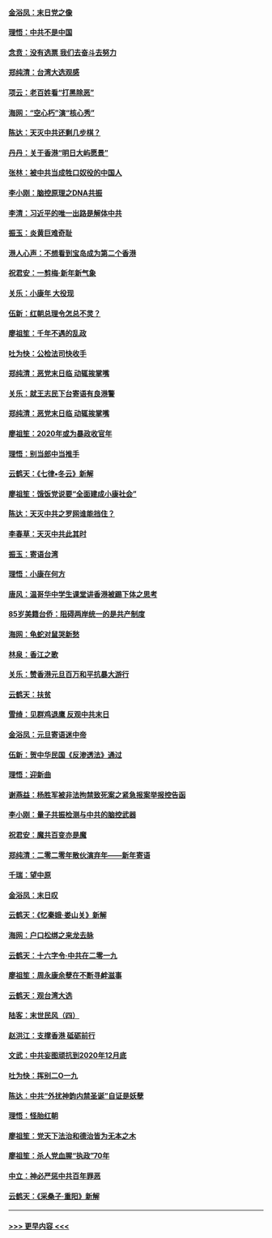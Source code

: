 #### [金浴凤：末日党之像](../pages/nsc993/n11787475.md?t=01121955) 
#### [理悟：中共不是中国](../pages/nsc993/n11787463.md?t=01121955) 
#### [念贲：没有选票  我们去奋斗去努力](../pages/nsc993/n11787398.md?t=01121955) 
#### [郑纯清：台湾大选观感](../pages/nsc993/n11786210.md?t=01121955) 
#### [项云：老百姓看“打黑除恶”](../pages/nsc993/n11785398.md?t=01121955) 
#### [海网：“空心朽”演“核心秀”](../pages/nsc993/n11783874.md?t=01121955) 
#### [陈达：天灭中共还剩几步棋？](../pages/nsc993/n11783719.md?t=01121955) 
#### [丹丹：关于香港“明日大屿愿景”](../pages/nsc993/n11783273.md?t=01121955) 
#### [张林：被中共当成牲口奴役的中国人](../pages/nsc993/n11782397.md?t=01121955) 
#### [李小刚：脑控原理之DNA共振](../pages/nsc993/n11780962.md?t=01121955) 
#### [李清：习近平的唯一出路是解体中共](../pages/nsc993/n11780866.md?t=01121955) 
#### [振玉：炎黄巨难奇耻](../pages/nsc993/n11779632.md?t=01121955) 
#### [港人心声：不想看到宝岛成为第二个香港](../pages/nsc993/n11778817.md?t=01121955) 
#### [祝君安：一剪梅‧新年新气象](../pages/nsc993/n11776340.md?t=01121955) 
#### [关乐：小康年 大役现](../pages/nsc993/n11774213.md?t=01121955) 
#### [伍新：红朝总理令怎总不灵？](../pages/nsc993/n11770813.md?t=01121955) 
#### [廖祖笙：千年不遇的乱政](../pages/nsc993/n11770373.md?t=01121955) 
#### [吐为快：公检法司快收手](../pages/nsc993/n11770359.md?t=01121955) 
#### [郑纯清：恶党末日临 动辄挨掌嘴](../pages/nsc993/n11769912.md?t=01121955) 
#### [关乐：就王志民下台寄语有良港警](../pages/nsc993/n11769903.md?t=01121955) 
#### [郑纯清：恶党末日临 动辄挨掌嘴](../pages/nsc993/n11769356.md?t=01121955) 
#### [廖祖笙：2020年或为暴政收官年](../pages/nsc993/n11768216.md?t=01121955) 
#### [理悟：别当郎中当推手](../pages/nsc993/n11768243.md?t=01121955) 
#### [云鹤天：《七律▪冬云》新解](../pages/nsc993/n11768204.md?t=01121955) 
#### [廖祖笙：饿饭党说要“全面建成小康社会”](../pages/nsc993/n11767482.md?t=01121955) 
#### [陈达：天灭中共之罗网谁能挡住？](../pages/nsc993/n11767465.md?t=01121955) 
#### [李春草：天灭中共此其时](../pages/nsc993/n11767452.md?t=01121955) 
#### [振玉：寄语台湾](../pages/nsc993/n11767432.md?t=01121955) 
#### [理悟：小康在何方](../pages/nsc993/n11767394.md?t=01121955) 
#### [唐风：温哥华中学生课堂讲香港被踢下体之思考](../pages/nsc993/n11766848.md?t=01121955) 
#### [85岁美籍台侨：阻碍两岸统一的是共产制度](../pages/nsc993/n11765043.md?t=01121955) 
#### [海网：龟蛇对鼠哭新愁](../pages/nsc993/n11764895.md?t=01121955) 
#### [林泉：香江之歌](../pages/nsc993/n11764415.md?t=01121955) 
#### [关乐：赞香港元旦百万和平抗暴大游行](../pages/nsc993/n11764382.md?t=01121955) 
#### [云鹤天：扶贫](../pages/nsc993/n11764245.md?t=01121955) 
#### [雪绮：见群鸡退鹰  反观中共末日](../pages/nsc993/n11762112.md?t=01121955) 
#### [金浴凤：元旦寄语迷中帝](../pages/nsc993/n11761788.md?t=01121955) 
#### [伍新：贺中华民国《反渗透法》通过](../pages/nsc993/n11761994.md?t=01121955) 
#### [理悟：迎新曲](../pages/nsc993/n11761152.md?t=01121955) 
#### [谢燕益：杨胜军被非法拘禁致死案之紧急报案举报控告函](../pages/nsc993/n11756134.md?t=01121955) 
#### [李小刚：量子共振检测与中共的脑控武器](../pages/nsc993/n11754518.md?t=01121955) 
#### [祝君安：魔共百变亦是魔](../pages/nsc993/n11754469.md?t=01121955) 
#### [郑纯清：二零二零年散伙演弃年——新年寄语](../pages/nsc993/n11754195.md?t=01121955) 
#### [千瑞：望中原](../pages/nsc993/n11754159.md?t=01121955) 
#### [金浴凤：末日叹](../pages/nsc993/n11752359.md?t=01121955) 
#### [云鹤天：《忆秦娥‧娄山关》新解](../pages/nsc993/n11752348.md?t=01121955) 
#### [海网：户口松绑之来龙去脉](../pages/nsc993/n11752328.md?t=01121955) 
#### [云鹤天：十六字令‧中共在二零一九](../pages/nsc993/n11752305.md?t=01121955) 
#### [廖祖笙：周永康余孽在不断寻衅滋事](../pages/nsc993/n11751013.md?t=01121955) 
#### [云鹤天：观台湾大选](../pages/nsc993/n11751007.md?t=01121955) 
#### [陆客：末世民风（四）](../pages/nsc993/n11749203.md?t=01121955) 
#### [赵洪江：支撑香港 砥砺前行](../pages/nsc993/n11748482.md?t=01121955) 
#### [文武：中共妄图顽抗到2020年12月底](../pages/nsc993/n11748446.md?t=01121955) 
#### [吐为快：挥别二O一九](../pages/nsc993/n11748411.md?t=01121955) 
#### [陈达：中共“外扰神韵内禁圣诞”自证是妖孽](../pages/nsc993/n11748226.md?t=01121955) 
#### [理悟：怪胎红朝](../pages/nsc993/n11748206.md?t=01121955) 
#### [廖祖笙：党天下法治和德治皆为无本之木](../pages/nsc993/n11748135.md?t=01121955) 
#### [廖祖笙：杀人党血腥“执政”70年](../pages/nsc993/n11745144.md?t=01121955) 
#### [中立：神必严惩中共百年罪恶](../pages/nsc993/n11744970.md?t=01121955) 
#### [云鹤天：《采桑子‧重阳》新解](../pages/nsc993/n11744948.md?t=01121955) 

----
#### [ >>> 更早内容 <<< ](../indexes/nsc993-earlier.md)
